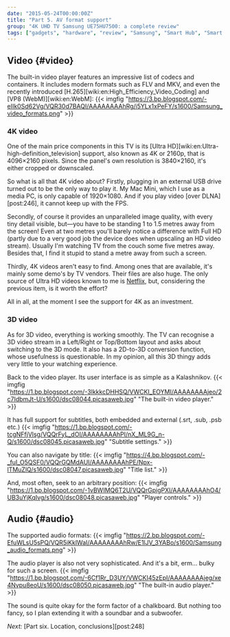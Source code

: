 ```yaml
---
date: "2015-05-24T00:00:00Z"
title: "Part 5. AV format support"
group: "4K UHD TV Samsung UE75HU7500: a complete review"
tags: ["gadgets", "hardware", "review", "Samsung", "Smart Hub", "Smart TV", "TV"]
---
```


## Video {#video}

The built-in video player features an impressive list of codecs and containers. It includes modern formats such as FLV and MKV, and even the recently introduced [H.265][wiki:en:High_Efficiency_Video_Coding] and [VP8 (WebM)][wiki:en:WebM]:
{{< imgfig "https://3.bp.blogspot.com/-eIIk0Sd62Vg/VQR30d7BAQI/AAAAAAAAhRg/i5YLx1xPeFY/s1600/Samsung_video_formats.png" >}}

<!--more-->

### 4K video

One of the main price components in this TV is its [Ultra HD][wiki:en:Ultra-high-definition_television] support, also known as 4K or 2160p, that is 4096×2160 pixels. Since the panel's own resolution is 3840×2160, it's either cropped or downscaled.

So what is all that 4K video about? Firstly, plugging in an external USB drive turned out to be the only way to play it. My Mac Mini, which I use as a media PC, is only capable of 1920×1080. And if you play video [over DLNA][post:246], it cannot keep up with the FPS.

Secondly, of course it provides an unparalleled image quality, with every tiny detail visible, but—you have to be standing 1 to 1.5 metres away from the screen! Even at two metres you'll barely notice a difference with Full HD (partly due to a very good job the device does when upscaling an HD video stream). Usually I'm watching TV from the couch some five metres away. Besides that, I find it stupid to stand a metre away from such a screen.

Thirdly, 4K videos aren't easy to find. Among ones that are available, it's mainly some demo's by TV vendors. Their files are also huge. The only source of Ultra HD videos known to me is [Netflix](https://help.netflix.com/en/node/13444), but, considering the previous item, is it worth the effort?

All in all, at the moment I see the support for 4K as an investment.

### 3D video

As for 3D video, everything is working smoothly. The TV can recognise a 3D video stream in a Left/Right or Top/Bottom layout and asks about switching to the 3D mode. It also has a 2D-to-3D conversion function, whose usefulness is questionable. In my opinion, all this 3D thingy adds very little to your watching experience.

Back to the video player. Its user interface is as simple as a Kalashnikov.
{{< imgfig "https://1.bp.blogspot.com/-3lkkkcDHHSQ/VWCKI_EOYMI/AAAAAAAAjeo/2c7IdbmJt-U/s1600/dsc08044.picasaweb.jpg" "The built-in video player." >}}

It has full support for subtitles, both embedded and external (.srt, .sub, .psb etc.)
{{< imgfig "https://1.bp.blogspot.com/-tcgNFfjVlsg/VQQrFyL_dOI/AAAAAAAAhPI/nX_ML9G_n-Q/s1600/dsc08045.picasaweb.jpg" "Subtitle settings." >}}

You can also navigate by title:
{{< imgfig "https://4.bp.blogspot.com/-_fuI_O5QSF0/VQQrGQMdAUI/AAAAAAAAhPE/Npx-lTMuZlQ/s1600/dsc08047.picasaweb.jpg" "Title list." >}}

And, most often, seek to an arbitrary position:
{{< imgfig "https://1.bp.blogspot.com/-1vBWIMQ6T2U/VQQrGpigPXI/AAAAAAAAhO4/UB3uYjKqIvg/s1600/dsc08048.picasaweb.jpg" "Player controls." >}}

## Audio {#audio}

The supported audio formats:
{{< imgfig "https://2.bp.blogspot.com/-EfuWLsU5sPQ/VQR5iKklWaI/AAAAAAAAhRw/E1lJV_3YABo/s1600/Samsung_audio_formats.png" >}}

The audio player is also not very sophisticated. And it's a bit, erm… bulky for such a screen.
{{< imgfig "https://1.bp.blogspot.com/-6Cf1Rr_D3UY/VWCKI45zEpI/AAAAAAAAjeg/xe4Nvpu8eoU/s1600/dsc08050.picasaweb.jpg" "The built-in audio player." >}}

The sound is quite okay for the form factor of a chalkboard. But nothing too fancy, so I plan extending it with a soundbar and a subwoofer.

*Next:* [Part six. Location, conclusions][post:248]
